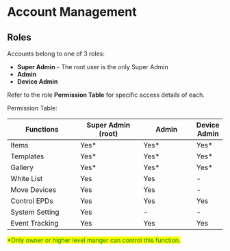 # Account Management

## Roles

Accounts belong to one of 3 roles:

* **Super Admin** - The root user is the only Super Admin
* **Admin**
* **Device Admin**

Refer to the role **Permission Table** for specific access details of each.

Permission Table:

<table><thead><tr><th width="208">Functions</th><th width="204">Super Admin (root)</th><th width="159">Admin</th><th>Device Admin</th></tr></thead><tbody><tr><td>Items</td><td>Yes*</td><td>Yes*</td><td>Yes*</td></tr><tr><td>Templates</td><td>Yes*</td><td>Yes*</td><td>Yes*</td></tr><tr><td>Gallery</td><td>Yes*</td><td>Yes*</td><td>Yes*</td></tr><tr><td>White List</td><td>Yes</td><td>Yes</td><td>-</td></tr><tr><td>Move Devices</td><td>Yes</td><td>Yes</td><td>-</td></tr><tr><td>Control EPDs</td><td>Yes</td><td>Yes</td><td>Yes</td></tr><tr><td>System Setting</td><td>Yes</td><td>-</td><td>-</td></tr><tr><td>Event Tracking</td><td>Yes</td><td>Yes</td><td>Yes</td></tr></tbody></table>

<mark style="color:green;">\*Only owner or higher level manger can control this function.</mark>
